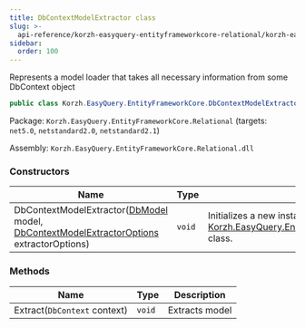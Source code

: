 ```yaml
---
title: DbContextModelExtractor class
slug: >-
  api-reference/korzh-easyquery-entityframeworkcore-relational/korzh-easyquery-entityframeworkcore-namespace/dbcontextmodelextractor-class
sidebar:
  order: 100
---
```


Represents a model loader that takes all necessary information from some DbContext object
```csharp
public class Korzh.EasyQuery.EntityFrameworkCore.DbContextModelExtractor

```
Package: `Korzh.EasyQuery.EntityFrameworkCore.Relational` (targets: `net5.0`, `netstandard2.0`, `netstandard2.1`)

Assembly: `Korzh.EasyQuery.EntityFrameworkCore.Relational.dll`

### Constructors

| Name | Type | Description | 
| --- | --- | --- | 
| DbContextModelExtractor([DbModel](///easyquery/docs/api-reference/korzh-easyquery-db/korzh-easyquery-db-namespace/dbmodel-class) model, [DbContextModelExtractorOptions](///easyquery/docs/api-reference/korzh-easyquery-entityframeworkcore-relational/korzh-easyquery-entityframeworkcore-namespace/dbcontextmodelextractoroptions-class) extractorOptions) | `void` | Initializes a new instance of the [Korzh.EasyQuery.EntityFrameworkCore.DbContextModelExtractor](///easyquery/docs/api-reference/korzh-easyquery-entityframeworkcore-relational/korzh-easyquery-entityframeworkcore-namespace/dbcontextmodelextractor-class) class. | 


### Methods

| Name | Type | Description | 
| --- | --- | --- | 
| Extract(`DbContext` context) | `void` | Extracts model |
